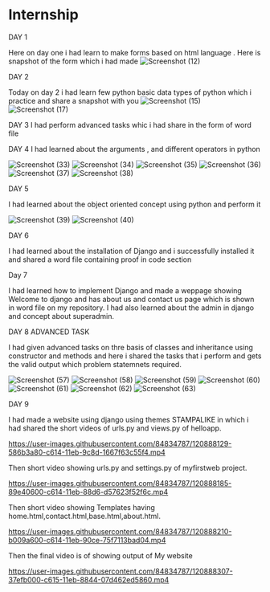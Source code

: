 # Internship
DAY 1

Here on day one i had learn to make forms based on html language .
Here is snapshot of the form which i had made 
![Screenshot (12)](https://user-images.githubusercontent.com/84834787/119617802-ceef8780-be1f-11eb-91dc-8794a591920c.png)



DAY 2

Today on day 2 i had learn few python basic data types of python which i practice and share a snapshot with you
![Screenshot (15)](https://user-images.githubusercontent.com/84834787/119794375-1dbb2100-bef5-11eb-8b9b-bfe543e73eb4.png)
![Screenshot (17)](https://user-images.githubusercontent.com/84834787/119794389-20b61180-bef5-11eb-901d-9431f9362afd.png)


DAY 3
I had perform advanced tasks whic i had share in the form of word file


DAY 4 
I had learned about the arguments , and different operators in python

![Screenshot (33)](https://user-images.githubusercontent.com/84834787/120355852-4ee68780-c321-11eb-8939-149d720a8f15.png)
![Screenshot (34)](https://user-images.githubusercontent.com/84834787/120355861-50b04b00-c321-11eb-8c77-5f04eff9c319.png)
![Screenshot (35)](https://user-images.githubusercontent.com/84834787/120355868-527a0e80-c321-11eb-8bd7-ad49305820aa.png)
![Screenshot (36)](https://user-images.githubusercontent.com/84834787/120355879-5443d200-c321-11eb-8f4b-f13a3d2c2d5a.png)
![Screenshot (37)](https://user-images.githubusercontent.com/84834787/120355889-57d75900-c321-11eb-8fd1-8aa4c5877e26.png)
![Screenshot (38)](https://user-images.githubusercontent.com/84834787/120355896-5a39b300-c321-11eb-84cd-f3b6f10627df.png)

DAY 5 

I had learned about the object oriented concept using python and perform it 


![Screenshot (39)](https://user-images.githubusercontent.com/84834787/120356716-4478bd80-c322-11eb-8122-f0059bf6ad3a.png)
![Screenshot (40)](https://user-images.githubusercontent.com/84834787/120356724-45a9ea80-c322-11eb-838f-5c20f39b38d0.png)





DAY 6


I had learned about the installation of Django and i successfully installed it and shared a word file containing proof in code section





Day 7 


I had learned how to implement Django and made a weppage showing Welcome to django and has about us and contact us page which is shown in word file on my repository.
I had also learned about the admin in django and concept about superadmin.



DAY 8   ADVANCED TASK 

I had given advanced tasks on thre basis of classes and inheritance using constructor and methods and here i shared the tasks that i perform and gets the valid output which problem statemnets required.


![Screenshot (57)](https://user-images.githubusercontent.com/84834787/120842659-9f145280-c58a-11eb-89cb-7f1c492d99ab.png)
![Screenshot (58)](https://user-images.githubusercontent.com/84834787/120842663-a2a7d980-c58a-11eb-808f-9da7f76575d0.png)
![Screenshot (59)](https://user-images.githubusercontent.com/84834787/120842694-aa677e00-c58a-11eb-9ee0-5983bd64bd17.png)
![Screenshot (60)](https://user-images.githubusercontent.com/84834787/120842699-acc9d800-c58a-11eb-9b16-064650fd331f.png)
![Screenshot (61)](https://user-images.githubusercontent.com/84834787/120842702-ae939b80-c58a-11eb-81aa-d00d21e8d122.png)
![Screenshot (62)](https://user-images.githubusercontent.com/84834787/120842712-b05d5f00-c58a-11eb-9cfb-05484185f9d8.png)
![Screenshot (63)](https://user-images.githubusercontent.com/84834787/120842719-b2272280-c58a-11eb-96df-ca916c76d6d0.png)





DAY 9 



I had made a website using django using themes STAMPALIKE in which i had shared the short videos of urls.py and views.py of helloapp.





https://user-images.githubusercontent.com/84834787/120888129-586b3a80-c614-11eb-9c8d-1667f63c55f4.mp4



Then short video showing urls.py and settings.py of myfirstweb project.


https://user-images.githubusercontent.com/84834787/120888185-89e40600-c614-11eb-88d6-d57623f52f6c.mp4




Then short video showing Templates having home.html,contact.html,base.html,about.html.


https://user-images.githubusercontent.com/84834787/120888210-b009a600-c614-11eb-90ce-75f7113bad04.mp4




Then the final video is of showing output of My website




https://user-images.githubusercontent.com/84834787/120888307-37efb000-c615-11eb-8844-07d462ed5860.mp4





